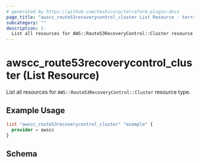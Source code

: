 ```yaml
---
# generated by https://github.com/hashicorp/terraform-plugin-docs
page_title: "awscc_route53recoverycontrol_cluster List Resource - terraform-provider-awscc"
subcategory: ""
description: |-
  List all resources for AWS::Route53RecoveryControl::Cluster resource type.
---
```


# awscc_route53recoverycontrol_cluster (List Resource)

List all resources for `AWS::Route53RecoveryControl::Cluster` resource type.

## Example Usage

```terraform
list "awscc_route53recoverycontrol_cluster" "example" {
  provider = awscc
}
```

<!-- schema generated by tfplugindocs -->
## Schema
